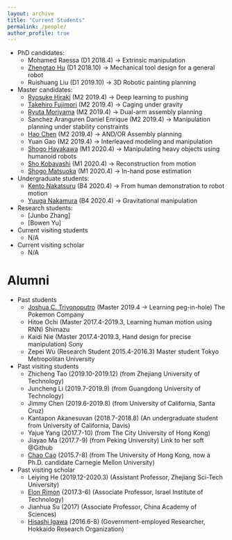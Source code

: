 ```yaml
---
layout: archive
title: "Current Students"
permalink: /people/
author_profile: true
---
```

 * PhD candidates:
    * Mohamed Raessa (D1 2018.4) -> Extrinsic manipulation
    * [Zhengtao Hu](http://huzhengtao.work/) (D1 2018.10) -> Mechanical tool design for a general robot
    * Ruishuang Liu (D1 2019.10) -> 3D Robotic painting planning
 * Master candidates:
    * [Ryosuke Hiraki](http://www.hlab.sys.es.osaka-u.ac.jp/people/hiraki/) (M2 2019.4) -> Deep learning to pushing
    * [Takehiro Fujimori](http://www.hlab.sys.es.osaka-u.ac.jp/people/fujimori/) (M2 2019.4) -> Caging under gravity
    * [Ryuta Moriyama](http://www.hlab.sys.es.osaka-u.ac.jp/people/moriyama/) (M2 2019.4) -> Dual-arm assembly planning
    * Sanchez Aranguren Daniel Enrique (M2 2019.4) -> Manipulation planning under stability constraints
    * [Hao Chen](http://chenhao.info/#resume) (M2 2019.4) -> AND/OR Assembly planning
    * Yuan Gao (M2 2019.4) -> Interleaved modeling and manipulation
    * [Shogo Hayakawa](http://www.hlab.sys.es.osaka-u.ac.jp/people/hayakawa/) (M1 2020.4) -> Manipulating heavy objects using humanoid robots
    * [Sho Kobayashi](http://www.hlab.sys.es.osaka-u.ac.jp/people/kobayashi/) (M1 2020.4) -> Reconstruction from motion
    * [Shogo Matsuoka](http://www.hlab.sys.es.osaka-u.ac.jp/people/matsuoka/) (M1 2020.4) -> In-hand pose estimation
 * Undergraduate students:
    * [Kento Nakatsuru](https://kentonakatsuru.github.io/my-portfolio/) (B4 2020.4) -> From human demonstration to robot motion
    * [Yuuga Nakamura](https://yuuga744.github.io/homepage/) (B4 2020.4) -> Gravitational manipulation
 * Research students:
    * [Junbo Zhang]
    * [Bowen Yu]
 * Current visiting students
    * N/A
 * Current visiting scholar
    * N/A
    
Alumni
=====
 * Past students
    * [Joshua C. Triyonoputro](http://www.hlab.sys.es.osaka-u.ac.jp/people/joshua/joshua.html) (Master 2019.4 -> Learning peg-in-hole) The Pokemon Company
    * Hitoe Ochi (Master 2017.4-2019.3, Learning human motion using RNN) Shimazu
    * Kaidi Nie (Master 2017.4-2019.3, Hand design for precise manipulation) Sony
    * Zepei Wu (Research Student 2015.4-2016.3)   Master student Tokyo Metropolitan University
 * Past visiting students
    * Zhicheng Tao (2019.10-2019.12) (from Zhejiang University of Technology)
    * Juncheng Li (2019.7-2019.9) (from Guangdong University of Technology)
    * Jimmy Chen (2019.6-2019.8) (from University of California, Santa Cruz)
    * Kantapon Akanesuvan (2018.7-2018.8) (An undergraduate student from University of California, Davis)
    * Yajue Yang (2017.7-10) (from The City University of Hong Kong)
    * Jiayao Ma (2017.7-9) (from Peking University) Link to her soft @Github
    * [Chao Cao](http://caochao.me/) (2015.7-8)  (from The University of Hong Kong, now a Ph.D. candidate Carnegie Mellon University)
 * Past visiting scholar
    * Leiying He (2019.12-2020.3) (Assistant Professor, Zhejiang Sci-Tech University)
    * [Elon Rimon](https://meeng.technion.ac.il/members/elon-rimon/) (2017.3-6)  (Associate Professor, Israel Institute of Technology)
    * Jianhua Su (2017) (Associate Professor, China Academy of Sciences)
    * [Hisashi Igawa](http://www2.hro.or.jp/rschr/rschr.php?epy_id=ggAXPXWwXcrJAzR) (2016.6-8) (Government-employed Researcher, Hokkaido Research Organization) 
